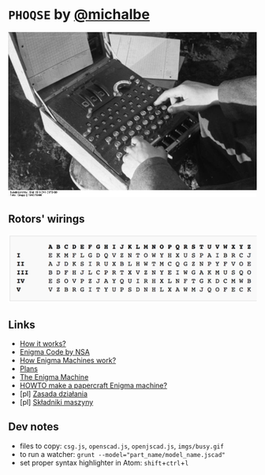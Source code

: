 # `PHOQSE` by [@michalbe](http://github.com/michalbe)

![enigma.jpg](enigma.jpg)

## Rotors' wirings
![rotors.png](rotors.png)

## Links
 - [How it works?](https://www.youtube.com/watch?v=uMPw0ObNJbQ)
 - [Enigma Code by NSA](https://www.youtube.com/watch?v=ncL2Fl6prH8)
 - [How Enigma Machines work?](http://enigma.louisedade.co.uk/howitworks.html)
 - [Plans](http://www.fcet.staffs.ac.uk/jdw1/sucfm/bletchleypark.htm)
 - [The Enigma Machine](http://www.math.ucsd.edu/~crypto/students/enigma.html)
 - [HOWTO make a papercraft Enigma machine?](http://boingboing.net/2012/06/01/howto-make-a-papercraft-enigma.html)
 - [pl] [Zasada działania](http://edu.i-lo.tarnow.pl/inf/hist/006_col/0001.php)
 - [pl] [Składniki maszyny](http://edu.i-lo.tarnow.pl/inf/hist/006_col/0002.php)

## Dev notes

 - files to copy: `csg.js`, `openscad.js`, `openjscad.js`, `imgs/busy.gif`
 - to run a watcher: `grunt --model="part_name/model_name.jscad"`
 - set proper syntax highlighter in Atom: `shift`+`ctrl`+`l`
